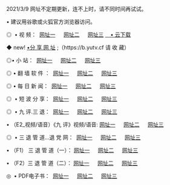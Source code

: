 <p>2021/3/9  网址不定期更新，连不上时，请不同时间再试试。
<p>• 建议用谷歌或火狐官方浏览器访问。
<p>◎  • 视 频： 
<a href="http://hgl.guitarhaven.com/" target="_blank">网址一</a> 　 
<a href="http://hsj.guitarhaven.com/" target="_blank">网址二</a> 　 
<a href="http://hsj.guitarhaven.com/b.html" target="_blank">网址三</a>
<a href="https://yadi.sk/d/d0sUeAOpal3njw" target="_blank">　• 云下载 </a></p>
<p>◆ new! <a href="http://hpj.guitarhaven.com/a.html">•分 享 网 址</a> ;（https://b.yutv.cf 请 收 藏） </p>

<p>◎•  小 站：  
<a href="http://hgl.guitarhaven.com/f.html" target="_blank">网址一</a> 　 
<a href="http://hsj.guitarhaven.com/h.html" target="_blank">网址二</a> 　 
<a href="http://hsj.guitarhaven.com/k/" target="_blank">网址三</a></p><p>

<p>◎  • 翻 墙 软 件 ：  
<a href="http://hgl.guitarhaven.com/ff/" target="_blank">网址一</a> 　 
<a href="http://hsj.guitarhaven.com/s/read/a1_nd.html" target="_blank">网址二</a> 　 
<a href="http://hsj.guitarhaven.com/ff/index.html" target="_blank">网址三</a></p>
<p>◎  • 每 日 新 闻：  
<a href="http://hgl.guitarhaven.com/day/" target="_blank">网址一</a> 　 
<a href="http://hsj.guitarhaven.com/day/" target="_blank">网址二</a> 　 
<a href="http://hsj.guitarhaven.com/day/index.html" target="_blank">网址三</a></p>
<p>◎   • 短 波 分 享：  
<a href="http://hgl.guitarhaven.com/h/" target="_blank">网址一</a> 　 
<a href="http://hsj.guitarhaven.com/h/" target="_blank">网址二</a> 　 
<a href="http://hsj.guitarhaven.com/h/index.html" target="_blank">网址三</a></p>
<p>◎   • 九 评.三 退：  
<a href="http://hgl.guitarhaven.com/t/" target="_blank">网址一</a> 　 
<a href="http://hsj.guitarhaven.com/v2/index.html" target="_blank">网址二</a> 　 
<a href="http://hsj.guitarhaven.com/tt/index.html" target="_blank">网址三</a> 　</p>
<p>  • （E2_视频/语音）《九 评》视频/语音: 
<a href="http://hgl.guitarhaven.com/7738.html" target="_blank">网址一</a> 　 
<a href="http://hsj.guitarhaven.com/7614.html" target="_blank">网址二</a> 　 
<a href="http://hsj.guitarhaven.com/7633.html" target="_blank">网址三</a></p>
<p>◎   • 三 退 管 道...退 党 网：  
<a href="http://hgl.guitarhaven.com/go/td1.html" target="_blank">网址一</a> 　 
<a href="http://hsj.guitarhaven.com/go/td2.html" target="_blank">网址二</a> 　 
<a href="http://hsj.guitarhaven.com/go/td3.html" target="_blank">网址三</a></p>
<p>  • （F1） 三 退 管 道（一）： 
<a href="http://hgl.guitarhaven.com/dd/" target="_blank">网址一</a> 　 
<a href="http://hsj.guitarhaven.com/s/read/a1_tdx.html" target="_blank">网址二</a> 　 
<a href="http://hsj.guitarhaven.com/dd/" target="_blank">网址三</a></p>
<p>  • （F2）三 退 管 道（二）： 
<a href="http://hsj.guitarhaven.com/d/" target="_blank">网址一</a> 　 
<a href="http://hgl.guitarhaven.com/d/index.html" target="_blank">网址二</a> 　 
<a href="http://hsj.guitarhaven.com/d/" target="_blank">网址三</a></p>
<p>◎   • PDF电子书：  
<a href="http://hgl.guitarhaven.com/p/" target="_blank">网址一</a> 　 
<a href="http://hsj.guitarhaven.com/p/index.html" target="_blank">网址二</a> 　 
<a href="http://hsj.guitarhaven.com/p/" target="_blank">网址三</a></p>
